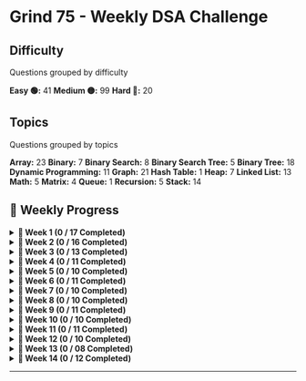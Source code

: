 # Grind 75 - Weekly DSA Challenge

## Difficulty
Questions grouped by difficulty

**Easy 🟢:** 41
**Medium 🟡:** 99
**Hard 🔴:** 20

## Topics
Questions grouped by topics

**Array:** 23
**Binary:** 7
**Binary Search:** 8
**Binary Search Tree:** 5
**Binary Tree:** 18
**Dynamic Programming:** 11
**Graph:** 21
**Hash Table:** 1
**Heap:** 7
**Linked List:** 13
**Math:** 5
**Matrix:** 4
**Queue:** 1
**Recursion:** 5
**Stack:** 14

## 📅 Weekly Progress

<details>
<summary><strong>📌 Week 1 (0 / 17 Completed)</strong></summary>

| # | Problem | Difficulty | Status |
|---|---------|------------|--------|
| 1 | Two Sum | 🟢 Easy | ❌ |
| 2 | Valid Parentheses | 🟢 Easy | ❌ |
| 3 | Merge Two Sorted Lists | 🟢 Easy | ❌ |
| 4 | Best Time to Buy and Sell Stock | 🟢 Easy | ❌ |
| 5 | Valid Palindrome | 🟢 Easy | ❌ |
| 6 | Invert Binary Tree | 🟢 Easy | ❌ |
| 7 | Valid Anagram | 🟢 Easy | ❌ |
| 8 | Binary Search | 🟢 Easy | ❌ |
| 9 | Flood Fill | 🟢 Easy | ❌ |
| 10 | Lowest Common Ancestor of a BST | 🟢 Easy | ❌ |
| 11 | Balanced Binary Tree | 🟢 Easy | ❌ |
| 12 | Linked List Cycle | 🟢 Easy | ❌ |
| 13 | Implement Queue using Stacks | 🟢 Easy | ❌ |
| 14 | First Bad Version | 🟢 Easy | ❌ |
| 15 | Ransom Note | 🟢 Easy | ❌ |
| 16 | Climbing Stairs | 🟢 Easy | ❌ |
| 17 | Longest Palindrome | 🟢 Easy | ❌ |

</details>

<details>
<summary><strong>📌 Week 2 (0 / 16 Completed)</strong></summary>

| # | Problem | Difficulty | Status |
|---|---------|------------|--------|
| 1 | Reverse Linked List | 🟢 Easy | ❌ |
| 2 | Majority Element | 🟢 Easy | ❌ |
| 3 | Add Binary | 🟢 Easy | ❌ |
| 4 | Diameter of Binary Tree | 🟢 Easy | ❌ |
| 5 | Middle of the Linked List | 🟢 Easy | ❌ |
| 6 | Maximum Depth of Binary Tree | 🟢 Easy | ❌ |
| 7 | Contains Duplicate | 🟢 Easy | ❌ |
| 8 | Meeting Rooms | 🟢 Easy | ❌ |
| 9 | Roman to Integer | 🟢 Easy | ❌ |
| 10 | Backspace String Compare | 🟢 Easy | ❌ |
| 11 | Counting Bits | 🟢 Easy | ❌ |
| 12 | Same Tree | 🟢 Easy | ❌ |
| 13 | Number of 1 Bits | 🟢 Easy | ❌ |
| 14 | Longest Common Prefix | 🟢 Easy | ❌ |
| 15 | Single Number | 🟢 Easy | ❌ |
| 16 | Palindrome Linked List | 🟢 Easy | ❌ |

</details>

<details>
<summary><strong>📌 Week 3 (0 / 13 Completed)</strong></summary>

| # | Problem | Difficulty | Status |
|---|---------|------------|--------|
| 1 | Move Zeroes | 🟢 Easy | ❌ |
| 2 | Symmetric Tree | 🟢 Easy | ❌ |
| 3 | Missing Number | 🟢 Easy | ❌ |
| 4 | Palindrome Number | 🟢 Easy | ❌ |
| 5 | Convert Sorted Array to BST | 🟢 Easy | ❌ |
| 6 | Reverse Bits | 🟢 Easy | ❌ |
| 7 | Subtree of Another Tree | 🟡 Medium | ❌ |
| 8 | Squares of a Sorted Array | 🟡 Medium | ❌ |
| 9 | Maximum Subarray | 🟡 Medium | ❌ |
| 10 | Insert Interval | 🟡 Medium | ❌ |
| 11 | 01 Matrix | 🟡 Medium | ❌ |
| 12 | K Closest Points to Origin | 🟡 Medium | ❌ |
| 13 | Longest Substring Without Repeating Characters | 🟡 Medium | ❌ |

</details>

<details>
  <summary><strong>📌 Week 4 (0 / 11 Completed)</strong></summary>

| #  | Problem                                                | Difficulty | Status    |
|----|--------------------------------------------------------|------------|---------|
| 1  | [3Sum](#)                                             | Medium     | ❌ |
| 2  | [Binary Tree Level Order Traversal](#)                 | Medium     | ❌ |
| 3  | [Clone Graph](#)                                      | Medium     | ❌ |
| 4  | [Evaluate Reverse Polish Notation](#)                 | Medium     | ❌ |
| 5  | [Course Schedule](#)                                  | Medium     | ❌ |
| 6  | [Implement Trie (Prefix Tree)](#)                     | Medium     | ❌ |
| 7  | [Coin Change](#)                                      | Medium     | ❌ |
| 8  | [Product of Array Except Self](#)                     | Medium     | ❌ |
| 9  | [Min Stack](#)                                        | Medium     | ❌ |
| 10 | [Validate Binary Search Tree](#)                      | Medium     | ❌ |
| 11 | [Number of Islands](#)                                | Medium     | ❌ |
</details>

<details>
  <summary><strong>📌 Week 5 (0 / 10 Completed)</strong></summary>

| #  | Problem                                           | Difficulty | Status    |
|----|---------------------------------------------------|------------|---------|
| 1  | [Rotting Oranges](#)                              | Medium     | ❌ |
| 2  | [Search in Rotated Sorted Array](#)               | Medium     | ❌ |
| 3  | [Combination Sum](#)                              | Medium     | ❌ |
| 4  | [Permutations](#)                                 | Medium     | ❌ |
| 5  | [Merge Intervals](#)                              | Medium     | ❌ |
| 6  | [Lowest Common Ancestor of a Binary Tree](#)      | Medium     | ❌ |
| 7  | [Time Based Key-Value Store](#)                   | Medium     | ❌ |
| 8  | [Accounts Merge](#)                               | Medium     | ❌ |
| 9  | [Sort Colors](#)                                  | Medium     | ❌ |
| 10 | [Word Break](#)                                   | Medium     | ❌ |
</details>

<details>
  <summary><strong>📌 Week 6 (0 / 11 Completed)</strong></summary>

| #  | Problem                                                          | Difficulty | Status    |
|----|------------------------------------------------------------------|------------|---------|
| 1  | [Partition Equal Subset Sum](#)                                  | Medium     | ❌ |
| 2  | [String to Integer (atoi)](#)                                    | Medium     | ❌ |
| 3  | [Spiral Matrix](#)                                               | Medium     | ❌ |
| 4  | [Subsets](#)                                                     | Medium     | ❌ |
| 5  | [Binary Tree Right Side View](#)                                 | Medium     | ❌ |
| 6  | [Longest Palindromic Substring](#)                               | Medium     | ❌ |
| 7  | [Unique Paths](#)                                                | Medium     | ❌ |
| 8  | [Construct Binary Tree from Preorder and Inorder Traversal](#)   | Medium     | ❌ |
| 9  | [Container With Most Water](#)                                   | Medium     | ❌ |
| 10 | [Letter Combinations of a Phone Number](#)                       | Medium     | ❌ |
| 11 | [Word Search](#)                                                 | Medium     | ❌ |
</details>

<details>
  <summary><strong>📌 Week 7 (0 / 10 Completed)</strong></summary>

| #  | Problem                                          | Difficulty | Status    |
|----|--------------------------------------------------|------------|---------|
| 1  | [Find All Anagrams in a String](#)               | Medium     | ❌ |
| 2  | [Minimum Height Trees](#)                        | Medium     | ❌ |
| 3  | [Task Scheduler](#)                              | Medium     | ❌ |
| 4  | [LRU Cache](#)                                   | Medium     | ❌ |
| 5  | [Kth Smallest Element in a BST](#)               | Medium     | ❌ |
| 6  | [Daily Temperatures](#)                          | Medium     | ❌ |
| 7  | [House Robber](#)                                | Medium     | ❌ |
| 8  | [Gas Station](#)                                 | Medium     | ❌ |
| 9  | [Next Permutation](#)                            | Medium     | ❌ |
| 10 | [Valid Sudoku](#)                                | Medium     | ❌ |
</details>

<details>
  <summary><strong>📌 Week 8 (0 / 10 Completed)</strong></summary>

| #  | Problem                                               | Difficulty | Time    |
|----|-------------------------------------------------------|------------|---------|
| 1  | [Group Anagrams](#)                                   | Medium     | 25 mins |
| 2  | [Maximum Product Subarray](#)                         | Medium     | 30 mins |
| 3  | [Design Add and Search Words Data Structure](#)       | Medium     | 35 mins |
| 4  | [Pacific Atlantic Water Flow](#)                      | Medium     | 30 mins |
| 5  | [Remove Nth Node From End of List](#)                 | Medium     | 20 mins |
| 6  | [Shortest Path to Get Food](#)                        | Medium     | 30 mins |
| 7  | [Find the Duplicate Number](#)                        | Medium     | 20 mins |
| 8  | [Top K Frequent Words](#)                             | Medium     | 30 mins |
| 9  | [Longest Increasing Subsequence](#)                   | Medium     | 30 mins |
| 10 | [Graph Valid Tree](#)                                 | Medium     | 30 mins |
</details>

<details>
  <summary><strong>📌 Week 9 (0 / 11 Completed)</strong></summary>

| #  | Problem                                                     | Difficulty | Time    |
|----|-------------------------------------------------------------|------------|---------|
| 1  | [Course Schedule II](#)                                      | Medium     | 35 mins |
| 2  | [Swap Nodes in Pairs](#)                                     | Medium     | 25 mins |
| 3  | [Path Sum II](#)                                             | Medium     | 25 mins |
| 4  | [Longest Consecutive Sequence](#)                            | Medium     | 30 mins |
| 5  | [Rotate Array](#)                                            | Medium     | 25 mins |
| 6  | [Odd Even Linked List](#)                                    | Medium     | 25 mins |
| 7  | [Decode String](#)                                           | Medium     | 30 mins |
| 8  | [Contiguous Array](#)                                        | Medium     | 30 mins |
| 9  | [Maximum Width of Binary Tree](#)                            | Medium     | 20 mins |
| 10 | [Find K Closest Elements](#)                                 | Medium     | 30 mins |
| 11 | [Longest Repeating Character Replacement](#)               | Medium     | 30 mins |
</details>

<details>
  <summary><strong>📌 Week 10 (0 / 10 Completed)</strong></summary>

| #  | Problem                                                | Difficulty | Time    |
|----|--------------------------------------------------------|------------|---------|
| 1  | [Inorder Successor in BST](#)                          | Medium     | 30 mins |
| 2  | [Jump Game](#)                                         | Medium     | 20 mins |
| 3  | [Add Two Numbers](#)                                   | Medium     | 25 mins |
| 4  | [Generate Parentheses](#)                              | Medium     | 25 mins |
| 5  | [Sort List](#)                                         | Medium     | 25 mins |
| 6  | [Number of Connected Components in an Undirected Graph](#) | Medium  | 30 mins |
| 7  | [Minimum Knight Moves](#)                              | Medium     | 35 mins |
| 8  | [Subarray Sum Equals K](#)                             | Medium     | 35 mins |
| 9  | [Asteroid Collision](#)                                | Medium     | 30 mins |
| 10 | [Random Pick with Weight](#)                           | Medium     | 25 mins |
</details>

<details>
  <summary><strong>📌 Week 11 (0 / 11 Completed)</strong></summary>

| #  | Problem                                                    | Difficulty | Time    |
|----|------------------------------------------------------------|------------|---------|
| 1  | [Kth Largest Element in an Array](#)                       | Medium     | 30 mins |
| 2  | [Maximal Square](#)                                        | Medium     | 30 mins |
| 3  | [Rotate Image](#)                                          | Medium     | 25 mins |
| 4  | [Binary Tree Zigzag Level Order Traversal](#)              | Medium     | 25 mins |
| 5  | [Design Hit Counter](#)                                    | Medium     | 30 mins |
| 6  | [Path Sum III](#)                                          | Medium     | 35 mins |
| 7  | [Pow(x, n)](#)                                             | Medium     | 20 mins |
| 8  | [Search a 2D Matrix](#)                                    | Medium     | 30 mins |
| 9  | [Largest Number](#)                                        | Medium     | 20 mins |
| 10 | [Decode Ways](#)                                           | Medium     | 25 mins |
| 11 | [Meeting Rooms II](#)                                      | Medium     | 30 mins |
</details>

<details>
  <summary><strong>📌 Week 12 (0 / 10 Completed)</strong></summary>

| #  | Problem                                                   | Difficulty | Time    |
|----|-----------------------------------------------------------|------------|---------|
| 1  | [Reverse Integer](#)                                      | Medium     | 25 mins |
| 2  | [Set Matrix Zeroes](#)                                    | Medium     | 25 mins |
| 3  | [Reorder List](#)                                         | Medium     | 25 mins |
| 4  | [Encode and Decode Strings](#)                            | Medium     | 25 mins |
| 5  | [Cheapest Flights Within K Stops](#)                      | Medium     | 45 mins |
| 6  | [All Nodes Distance K in Binary Tree](#)                  | Medium     | 25 mins |
| 7  | [3Sum Closest](#)                                         | Medium     | 30 mins |
| 8  | [Rotate List](#)                                          | Medium     | 25 mins |
| 9  | [Find Minimum in Rotated Sorted Array](#)                 | Medium     | 30 mins |
| 10 | [Basic Calculator II](#)                                  | Medium     | 30 mins |
</details>

<details>
  <summary><strong>📌 Week 13 (0 / 08 Completed)</strong></summary>

| #  | Problem                                               | Difficulty | Time    |
|----|-------------------------------------------------------|------------|---------|
| 1  | [Minimum Window Substring](#)                         | Hard🔴     | 30 mins |
| 2  | [Serialize and Deserialize Binary Tree](#)            | Hard🔴     | 40 mins |
| 3  | [Trapping Rain Water](#)                              | Hard🔴	  | 35 mins |
| 4  | [Find Median from Data Stream](#)                     | Hard   🔴  | 30 mins |
| 5  | [Word Ladder](#)                                      | Hard   🔴  | 45 mins |
| 6  | [Basic Calculator](#)                                 | Hard   🔴  | 40 mins |
| 7  | [Maximum Profit in Job Scheduling](#)                 | Hard  🔴   | 45 mins |
| 8  | [Merge k Sorted Lists](#)                             | Hard   🔴  | 30 mins |
</details>

<details>
  <summary><strong>📌 Week 14 (0 / 12 Completed)</strong></summary>

| #  | Problem                                                    | Difficulty | Time    |
|----|------------------------------------------------------------|------------|---------|
| 1  | [Largest Rectangle in Histogram](#)                        | Hard🔴	 | 35 mins |
| 2  | [Binary Tree Maximum Path Sum](#)                          | Hard🔴   | 35 mins |
| 3  | [Maximum Frequency Stack](#)                               | Hard🔴   | 40 mins |
| 4  | [Median of Two Sorted Arrays](#)                           | Hard🔴	      | 40 mins |
| 5  | [Longest Increasing Path in a Matrix](#)                   | Hard🔴	   | 40 mins |
| 6  | [Longest Valid Parentheses](#)                             | Hard🔴	     | 35 mins |
| 7  | [Design In‑Memory File System](#)                          | Hard🔴	      | 40 mins |
| 8  | [Employee Free Time](#)                                    | Hard🔴	   | 35 mins |
| 9  | [Word Search II](#)                                        | Hard🔴	    | 40 mins |
| 10 | [Alien Dictionary](#)                                      | Hard🔴	   | 45 mins |
| 11 | [Bus Routes](#)                                            | Hard🔴	   | 45 mins |
| 12 | [Sliding Window Maximum](#)                                | Hard🔴	  | 35 mins |
</details>


---